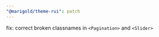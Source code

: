 ```yaml
---
"@marigold/theme-rui": patch
---
```


fix: correct broken classnames in `<Pagination>` and `<Slider>`
